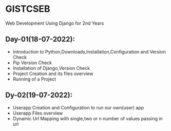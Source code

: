 # GISTCSEB
Web Development Using Django for 2nd Years

## Day-01(18-07-2022):
  - Introduction to Python,Downloads,Installation,Configuration and Version Check
  - Pip Version Check
  - Installation of Django,Version Check
  - Project Creation and its files overview
  - Running of a Project

## Dy-02(19-07-2022):
  - Userapp Creation and Configuration to run our own(user) app
  - Userapp Files overview
  - Dynamic Url Mapping with single,two or n number of values passing in url
